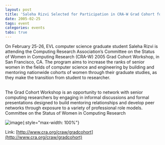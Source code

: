 ```yaml
---
layout: post
title: 'Saleha Rizvi Selected for Participation in CRA-W Grad Cohort for Women Program'
date: 2005-02-25
tags: event
categories: events
tabs: true
---
```


On February 25-26, EVL computer science graduate student Saleha Rizvi is attending the Computing Research Association&rsquo;s Committee on the Status of Women in Computing Research (CRA-W) 2005 Grad Cohort Workshop, in San Francisco, CA. The program aims to increase the ranks of senior women in the fields of computer science and engineering by building and mentoring nationwide cohorts of women through their graduate studies, as they make the transition from student to researcher.<br><br>

The Grad Cohort Workshop is an opportunity to network with senior computing researchers by engaging in informal discussions and formal presentations designed to build mentoring relationships and develop peer networks through exposure to a variety of professional role models.
Committee on the Status of Women in Computing Research

![image](https://www.evl.uic.edu/output/originals/craw_logo2.jpg-srcw.jpg){:style="max-width: 100%"}


Link: [http://www.cra.org/craw/gradcohort](http://www.cra.org/craw/gradcohort)
